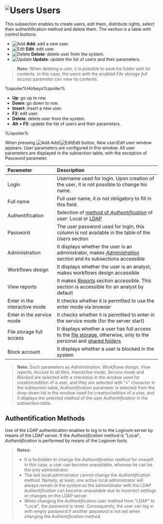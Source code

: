 # ![Users](../images/icons/admin-system-objects/users_default.svg) Users

This subsection enables to create users, edit them, distribute rights, select their authentification method and delete them. The section is a table with control buttons:

* ![Add](../images/icons/toolbar-controls/plus_default.svg) **Add**: add a new user.
* ![Edit](../images/icons/toolbar-controls/edit_default.svg) **Edit**: edit user.
* ![Delete](../images/icons/toolbar-controls/delete_default.svg) **Delete**: delete user from the system.
* ![Update](../images/icons/toolbar-controls/refresh_default.svg) **Update**: update the list of users and their parameters.

> **Note:** When deleting a user, it is possible to save his folder with its contents. In this case, the users with the enabled *File storage full access* parameter can view its contents.

%spoiler%Hotkeys%spoiler%

* **Up**: go up to row.
* **Down**: go down to row.
* **Insert**: insert a new user.
* **F2**: edit user.
* **Delete**: delete user from the system.
* **Alt + F5**: update the list of users and their parameters.

%/spoiler%

When pressing ![Add](../images/icons/toolbar-controls/plus_default.svg) *Add*/![Edit](../images/icons/toolbar-controls/edit_default.svg)*Edit* button, *New user*/*Edit user* window appears. User parameters are configured in this window. All user parameters are displayed in the subsection table, with the exception of *Password* parameter.

|Parameter|Description|
|:-|:-|
|Login|Username used for login. Upon creation of the user, it is not possible to change his name.|
|Full name|Full user name, it is not obligatory to fill in this field.|
|Authentification|Selection of [method of *Authentification*](./users.md#sposoby-autentifikatsii) of user: Local or [LDAP](./ldap.md)|
|Password|The user password used for login, this column is not available in the table of the *Users* section|
|Administration|It displays whether the user is an administrator, makes [*Administration*](./README.md) section and its subsections accessible|
|Workflows design|It displays whether the user is an analyst, makes workflows design accessible|
|View reports|It makes [*Reports*](../report/README.md) section accessible. This section is accessible for an analyst by default|
|Enter in the interactive mode|It checks whether it is permitted to use the enter mode via browser|
|Enter in the service mode|It checks whether it is permitted to enter in the service mode (for the server start)|
|File storage full access|It displays whether a user has full access to the [file storage](../location_user_files.md), otherwise, only to the personal and [shared folders](../location_user_files.md)|
|Block account|It displays whether a user is blocked in the system|

> **Note:** Such parameters as *Administration*, *Workflows design*, *View reports*, *Access to all files*, *Interactive mode*, *Service mode* and *Blocked* are selected with a checkbox in the window used for creation/edition of a user, and they are selected with "•" character in the subsection table, *Authentification* parameter is selected from the drop-down list in the window used for creation/edition of a user, and it displays the selected method of the user *Authentification* in the subsection table.

## Authentification Methods

Use of the LDAP authentication enables to log in to the Loginom server by means of the LDAP server. If the *Authentification* method is "Local", *Authentification* is performed by means of  the Loginom tools.

> **Notes:**
>
> * It is forbidden to change the *Authentification* method for oneself. In this case, a user can become unavailable, whereas he can be the only administrator.
> * The last local administrator cannot change the *Authentification* method. Namely, at least, one active local administrator will always remain in the system as the administrator with the LDAP *Authentification* can become unavailable due to incorrect settings or changes on the LDAP server.
> * When changing the *Authentification* user method from "LDAP" to "Local", the password is reset. Consequently, the user can log in with empty password if another password is not set when changing the *Authentification* method.
